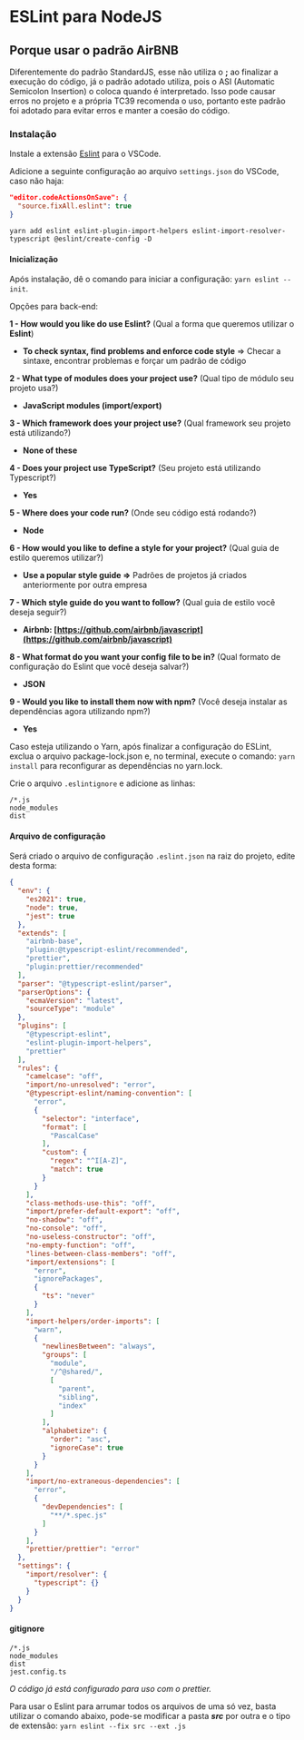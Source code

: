 # ESLint para NodeJS

## Porque usar o padrão AirBNB

Diferentemente do padrão StandardJS, esse não utiliza o **;** ao finalizar a execução do código, já o padrão adotado utiliza, pois o ASI (Automatic Semicolon Insertion) o coloca quando é interpretado.
Isso pode causar erros no projeto e a própria TC39 recomenda o uso, portanto este padrão foi adotado para evitar erros e manter a coesão do código.

### Instalação

Instale a extensão [Eslint](https://marketplace.visualstudio.com/items?itemName=dbaeumer.vscode-eslint) para o VSCode.

Adicione a seguinte configuração ao arquivo `settings.json` do VSCode, caso não haja:

```json
"editor.codeActionsOnSave": {
  "source.fixAll.eslint": true
}
```

```node
yarn add eslint eslint-plugin-import-helpers eslint-import-resolver-typescript @eslint/create-config -D
```

#### Inicialização

Após instalação, dê o comando para iniciar a configuração: `yarn eslint --init`.

Opções para back-end:

**1 - How would you like do use Eslint?** (Qual a forma que queremos utilizar o **Eslint**)

- **To check syntax, find problems and enforce code style** ⇒ Checar a sintaxe, encontrar problemas e forçar um padrão de código

**2 - What type of modules does your project use?** (Qual tipo de módulo seu projeto usa?)

- **JavaScript modules (import/export)**

**3 - Which framework does your project use?** (Qual framework seu projeto está utilizando?)

- **None of these**

**4 - Does your project use TypeScript?** (Seu projeto está utilizando Typescript?)

- **Yes**

**5 - Where does your code run?** (Onde seu código está rodando?)

- **Node**

**6 - How would you like to define a style for your project?** (Qual guia de estilo queremos utilizar?)

- **Use a popular style guide ⇒** Padrões de projetos já criados anteriormente por outra empresa

**7 - Which style guide do you want to follow?** (Qual guia de estilo você deseja seguir?)

- **Airbnb: [https://github.com/airbnb/javascript](https://github.com/airbnb/javascript)**

**8 - What format do you want your config file to be in?** (Qual formato de configuração do Eslint que você deseja salvar?)

- **JSON**

**9 - Would you like to install them now with npm?** (Você deseja instalar as dependências agora utilizando npm?)

- **Yes**

Caso esteja utilizando o Yarn, após finalizar a configuração do ESLint, exclua o arquivo package-lock.json e, no terminal, execute o comando: `yarn install` para reconfigurar as dependências no yarn.lock.

Crie o arquivo `.eslintignore` e adicione as linhas:

```text
/*.js
node_modules
dist
```

#### Arquivo de configuração

Será criado o arquivo de configuração `.eslint.json` na raiz do projeto, edite desta forma:

```json
{
  "env": {
    "es2021": true,
    "node": true,
    "jest": true
  },
  "extends": [
    "airbnb-base",
    "plugin:@typescript-eslint/recommended",
    "prettier",
    "plugin:prettier/recommended"
  ],
  "parser": "@typescript-eslint/parser",
  "parserOptions": {
    "ecmaVersion": "latest",
    "sourceType": "module"
  },
  "plugins": [
    "@typescript-eslint",
    "eslint-plugin-import-helpers",
    "prettier"
  ],
  "rules": {
    "camelcase": "off",
    "import/no-unresolved": "error",
    "@typescript-eslint/naming-convention": [
      "error",
      {
        "selector": "interface",
        "format": [
          "PascalCase"
        ],
        "custom": {
          "regex": "^I[A-Z]",
          "match": true
        }
      }
    ],
    "class-methods-use-this": "off",
    "import/prefer-default-export": "off",
    "no-shadow": "off",
    "no-console": "off",
    "no-useless-constructor": "off",
    "no-empty-function": "off",
    "lines-between-class-members": "off",
    "import/extensions": [
      "error",
      "ignorePackages",
      {
        "ts": "never"
      }
    ],
    "import-helpers/order-imports": [
      "warn",
      {
        "newlinesBetween": "always",
        "groups": [
          "module",
          "/^@shared/",
          [
            "parent",
            "sibling",
            "index"
          ]
        ],
        "alphabetize": {
          "order": "asc",
          "ignoreCase": true
        }
      }
    ],
    "import/no-extraneous-dependencies": [
      "error",
      {
        "devDependencies": [
          "**/*.spec.js"
        ]
      }
    ],
    "prettier/prettier": "error"
  },
  "settings": {
    "import/resolver": {
      "typescript": {}
    }
  }
}
```

#### gitignore

```gitignore
/*.js
node_modules
dist
jest.config.ts
```

_O código já está configurado para uso com o prettier._

Para usar o Eslint para arrumar todos os arquivos de uma só vez, basta utilizar o comando abaixo, pode-se modificar a pasta **_src_** por outra e o tipo de extensão: `yarn eslint --fix src --ext .js`
